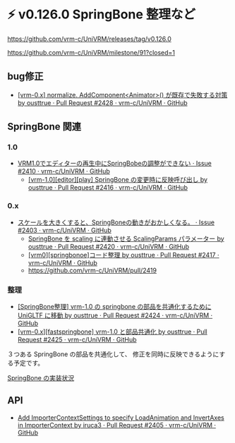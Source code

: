 # ⚡ v0.126.0 SpringBone 整理など

https://github.com/vrm-c/UniVRM/releases/tag/v0.126.0

https://github.com/vrm-c/UniVRM/milestone/91?closed=1

## bug修正

- [\[vrm-0.x\] normalize. AddComponent&lt;Animator&gt;() が既存で失敗する対策 by ousttrue · Pull Request #2428 · vrm-c/UniVRM · GitHub](https://github.com/vrm-c/UniVRM/pull/2428)

## SpringBone 関連

### 1.0

- [VRM1.0でエディターの再生中にSpringBobeの調整ができない · Issue #2410 · vrm-c/UniVRM · GitHub](https://github.com/vrm-c/UniVRM/issues/2410)
  - [\[vrm-1.0\]\[editor\]\[play\] SpringBone の変更時に反映呼び出し by ousttrue · Pull Request #2416 · vrm-c/UniVRM · GitHub](https://github.com/vrm-c/UniVRM/pull/2416)

### 0.x

- [スケールを大きくすると、SpringBoneの動きがおかしくなる。 · Issue #2403 · vrm-c/UniVRM · GitHub](https://github.com/vrm-c/UniVRM/issues/2403)
  - [SpringBone を scaling に連動させる ScalingParams パラメーター by ousttrue · Pull Request #2420 · vrm-c/UniVRM · GitHub](https://github.com/vrm-c/UniVRM/pull/2420)
  - [\[vrm0\]\[springbonoe\]コード整理 by ousttrue · Pull Request #2417 · vrm-c/UniVRM · GitHub](https://github.com/vrm-c/UniVRM/pull/2417)
  - https://github.com/vrm-c/UniVRM/pull/2419

### 整理

- [\[SpringBone整理\] vrm-1.0 の springbone の部品を共通化するために UniGLTF に移動 by ousttrue · Pull Request #2424 · vrm-c/UniVRM · GitHub](https://github.com/vrm-c/UniVRM/pull/2424)
- [\[vrm-0.x\]\[fastspringbone\] vrm-1.0 と部品共通化 by ousttrue · Pull Request #2425 · vrm-c/UniVRM · GitHub](https://github.com/vrm-c/UniVRM/pull/2425)

３つある SpringBone の部品を共通化して、
修正を同時に反映できるようにする予定です。

[SpringBone の実装状況](/api/spring/spring_and_scaling/)

## API

- [Add ImporterContextSettings to specify LoadAnimation and InvertAxes in ImporterContext by iruca3 · Pull Request #2405 · vrm-c/UniVRM · GitHub](https://github.com/vrm-c/UniVRM/pull/2405)
